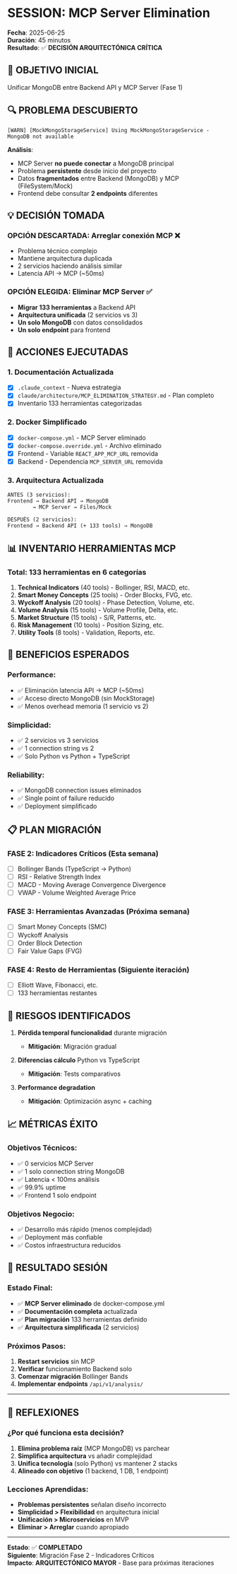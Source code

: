 # SESSION: MCP Server Elimination

**Fecha**: 2025-06-25  
**Duración**: 45 minutos  
**Resultado**: ✅ **DECISIÓN ARQUITECTÓNICA CRÍTICA**

## 🎯 **OBJETIVO INICIAL**
Unificar MongoDB entre Backend API y MCP Server (Fase 1)

## 🔍 **PROBLEMA DESCUBIERTO**
```
[WARN] [MockMongoStorageService] Using MockMongoStorageService - MongoDB not available
```

**Análisis**:
- MCP Server **no puede conectar** a MongoDB principal
- Problema **persistente** desde inicio del proyecto
- Datos **fragmentados** entre Backend (MongoDB) y MCP (FileSystem/Mock)
- Frontend debe consultar **2 endpoints** diferentes

## 💡 **DECISIÓN TOMADA**

### **OPCIÓN DESCARTADA**: Arreglar conexión MCP ❌
- Problema técnico complejo
- Mantiene arquitectura duplicada
- 2 servicios haciendo análisis similar
- Latencia API → MCP (~50ms)

### **OPCIÓN ELEGIDA**: Eliminar MCP Server ✅
- **Migrar 133 herramientas** a Backend API
- **Arquitectura unificada** (2 servicios vs 3)
- **Un solo MongoDB** con datos consolidados
- **Un solo endpoint** para frontend

## 🚀 **ACCIONES EJECUTADAS**

### 1. **Documentación Actualizada**
- [x] `.claude_context` - Nueva estrategia
- [x] `claude/architecture/MCP_ELIMINATION_STRATEGY.md` - Plan completo
- [x] Inventario 133 herramientas categorizadas

### 2. **Docker Simplificado**
- [x] `docker-compose.yml` - MCP Server eliminado
- [x] `docker-compose.override.yml` - Archivo eliminado
- [x] Frontend - Variable `REACT_APP_MCP_URL` removida
- [x] Backend - Dependencia `MCP_SERVER_URL` removida

### 3. **Arquitectura Actualizada**
```
ANTES (3 servicios):
Frontend → Backend API → MongoDB
        → MCP Server → Files/Mock

DESPUÉS (2 servicios):
Frontend → Backend API (+ 133 tools) → MongoDB
```

## 📊 **INVENTARIO HERRAMIENTAS MCP**

### **Total**: 133 herramientas en 6 categorías

1. **Technical Indicators** (40 tools) - Bollinger, RSI, MACD, etc.
2. **Smart Money Concepts** (25 tools) - Order Blocks, FVG, etc.
3. **Wyckoff Analysis** (20 tools) - Phase Detection, Volume, etc.
4. **Volume Analysis** (15 tools) - Volume Profile, Delta, etc.
5. **Market Structure** (15 tools) - S/R, Patterns, etc.
6. **Risk Management** (10 tools) - Position Sizing, etc.
7. **Utility Tools** (8 tools) - Validation, Reports, etc.

## 🎯 **BENEFICIOS ESPERADOS**

### **Performance**:
- ✅ Eliminación latencia API → MCP (~50ms)
- ✅ Acceso directo MongoDB (sin MockStorage)
- ✅ Menos overhead memoria (1 servicio vs 2)

### **Simplicidad**:
- ✅ 2 servicios vs 3 servicios
- ✅ 1 connection string vs 2
- ✅ Solo Python vs Python + TypeScript

### **Reliability**:
- ✅ MongoDB connection issues eliminados
- ✅ Single point of failure reducido
- ✅ Deployment simplificado

## 📋 **PLAN MIGRACIÓN**

### **FASE 2: Indicadores Críticos** (Esta semana)
- [ ] Bollinger Bands (TypeScript → Python)
- [ ] RSI - Relative Strength Index
- [ ] MACD - Moving Average Convergence Divergence
- [ ] VWAP - Volume Weighted Average Price

### **FASE 3: Herramientas Avanzadas** (Próxima semana)
- [ ] Smart Money Concepts (SMC)
- [ ] Wyckoff Analysis
- [ ] Order Block Detection
- [ ] Fair Value Gaps (FVG)

### **FASE 4: Resto de Herramientas** (Siguiente iteración)
- [ ] Elliott Wave, Fibonacci, etc.
- [ ] 133 herramientas restantes

## 🚨 **RIESGOS IDENTIFICADOS**

1. **Pérdida temporal funcionalidad** durante migración
   - **Mitigación**: Migración gradual
   
2. **Diferencias cálculo** Python vs TypeScript
   - **Mitigación**: Tests comparativos
   
3. **Performance degradation**
   - **Mitigación**: Optimización async + caching

## 📈 **MÉTRICAS ÉXITO**

### **Objetivos Técnicos**:
- ✅ 0 servicios MCP Server
- ✅ 1 solo connection string MongoDB
- ✅ Latencia < 100ms análisis
- ✅ 99.9% uptime
- ✅ Frontend 1 solo endpoint

### **Objetivos Negocio**:
- ✅ Desarrollo más rápido (menos complejidad)
- ✅ Deployment más confiable
- ✅ Costos infraestructura reducidos

## 🎉 **RESULTADO SESIÓN**

### **Estado Final**:
- ✅ **MCP Server eliminado** de docker-compose.yml
- ✅ **Documentación completa** actualizada
- ✅ **Plan migración** 133 herramientas definido
- ✅ **Arquitectura simplificada** (2 servicios)

### **Próximos Pasos**:
1. **Restart servicios** sin MCP
2. **Verificar** funcionamiento Backend solo
3. **Comenzar migración** Bollinger Bands
4. **Implementar endpoints** `/api/v1/analysis/`

---

## 💬 **REFLEXIONES**

### **¿Por qué funciona esta decisión?**
1. **Elimina problema raíz** (MCP MongoDB) vs parchear
2. **Simplifica arquitectura** vs añadir complejidad
3. **Unifica tecnología** (solo Python) vs mantener 2 stacks
4. **Alineado con objetivo** (1 backend, 1 DB, 1 endpoint)

### **Lecciones Aprendidas**:
- **Problemas persistentes** señalan diseño incorrecto
- **Simplicidad > Flexibilidad** en arquitectura inicial
- **Unificación > Microservicios** en MVP
- **Eliminar > Arreglar** cuando apropiado

---

**Estado**: ✅ **COMPLETADO**  
**Siguiente**: Migración Fase 2 - Indicadores Críticos  
**Impacto**: **ARQUITECTÓNICO MAYOR** - Base para próximas iteraciones 
